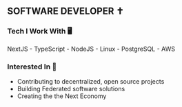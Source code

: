 ## SOFTWARE DEVELOPER ✝️

### Tech I Work With 🖥
NextJS - TypeScript - NodeJS - Linux - PostgreSQL - AWS

### Interested In 🌱
 - Contributing to decentralized, open source projects
 - Building Federated software solutions
 - Creating the the Next Economy

